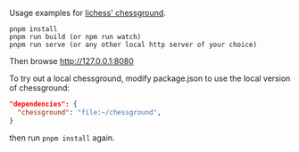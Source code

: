 Usage examples for [lichess' chessground](https://github.com/lichess-org/chessground).

```
pnpm install
pnpm run build (or npm run watch)
pnpm run serve (or any other local http server of your choice)
```

Then browse http://127.0.0.1:8080

To try out a local chessground, modify package.json to use the local version of chessground:

```json
"dependencies": {
  "chessground": "file:~/chessground",
}
```

then run `pnpm install` again.
